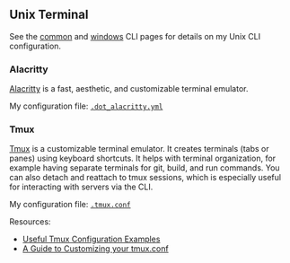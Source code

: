 ## Unix Terminal

See the [common](../cli/common-cli.md) and [windows](../cli/unix-cli.md) CLI pages for details on my Unix CLI configuration.

### Alacritty

[Alacritty](https://github.com/alacritty/alacritty) is a fast, aesthetic, and customizable terminal emulator.

My configuration file: [`.dot_alacritty.yml`](https://github.com/patrick-5546/dotfiles/blob/main/dot_alacritty.yml)

### Tmux

[Tmux](https://github.com/tmux/tmux) is a customizable terminal emulator. It creates terminals (tabs or panes)
using keyboard shortcuts. It helps with terminal organization, for example having separate terminals for git,
build, and run commands. You can also detach and reattach to tmux sessions, which is especially useful for
interacting with servers via the CLI.

My configuration file: [`.tmux.conf`](https://github.com/patrick-5546/dotfiles/blob/main/dot_tmux.conf)

Resources:

- [Useful Tmux Configuration Examples](https://dev.to/iggredible/useful-tmux-configuration-examples-k3g)
- [A Guide to Customizing your tmux.conf](https://www.hamvocke.com/blog/a-guide-to-customizing-your-tmux-conf/)
